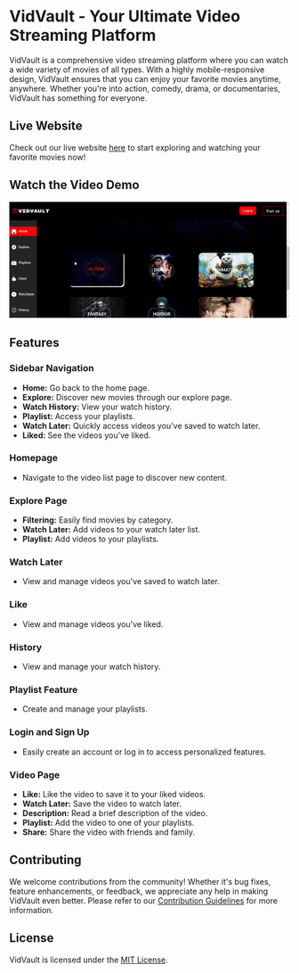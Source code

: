 # VidVault - Your Ultimate Video Streaming Platform

VidVault is a comprehensive video streaming platform where you can watch a wide variety of movies of all types. With a highly mobile-responsive design, VidVault ensures that you can enjoy your favorite movies anytime, anywhere. Whether you're into action, comedy, drama, or documentaries, VidVault has something for everyone.

## Live Website

Check out our live website [here](https://video-library-frontend.vercel.app/) to start exploring and watching your favorite movies now!

## Watch the Video Demo

![Video Demo](./public/recording-2024-04-03-23-50-01-ezgif.com-video-to-gif-converter.gif)

## Features

### Sidebar Navigation

- **Home:** Go back to the home page.
- **Explore:** Discover new movies through our explore page.
- **Watch History:** View your watch history.
- **Playlist:** Access your playlists.
- **Watch Later:** Quickly access videos you've saved to watch later.
- **Liked:** See the videos you've liked.

### Homepage

- Navigate to the video list page to discover new content.

### Explore Page

- **Filtering:** Easily find movies by category.
- **Watch Later:** Add videos to your watch later list.
- **Playlist:** Add videos to your playlists.

### Watch Later

- View and manage videos you've saved to watch later.

### Like

- View and manage videos you've liked.

### History

- View and manage your watch history.

### Playlist Feature

- Create and manage your playlists.

### Login and Sign Up

- Easily create an account or log in to access personalized features.

### Video Page

- **Like:** Like the video to save it to your liked videos.
- **Watch Later:** Save the video to watch later.
- **Description:** Read a brief description of the video.
- **Playlist:** Add the video to one of your playlists.
- **Share:** Share the video with friends and family.

## Contributing

We welcome contributions from the community! Whether it's bug fixes, feature enhancements, or feedback, we appreciate any help in making VidVault even better. Please refer to our [Contribution Guidelines](CONTRIBUTING.md) for more information.

## License

VidVault is licensed under the [MIT License](LICENSE).
